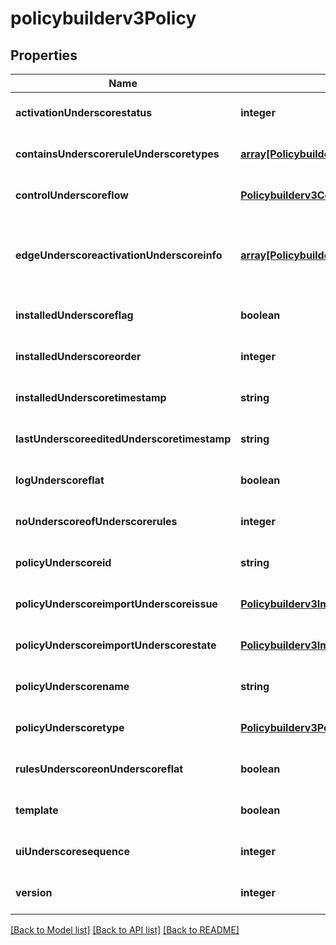 # policybuilderv3Policy

## Properties
Name | Type | Description | Notes
------------ | ------------- | ------------- | -------------
**activationUnderscorestatus** | **integer** |  | [optional] [default to null]
**containsUnderscoreruleUnderscoretypes** | [**array[Policybuilderv3RuleType]**](Policybuilderv3RuleType.md) |  | [optional] [default to null]
**controlUnderscoreflow** | [**Policybuilderv3ControlFlow**](Policybuilderv3ControlFlow.md) |  | [optional] [default to null]
**edgeUnderscoreactivationUnderscoreinfo** | [**array[Policybuilderv3EdgeActivationObject]**](Policybuilderv3EdgeActivationObject.md) | Activation info for the policy on all edges, it is activated on | [optional] [default to null]
**installedUnderscoreflag** | **boolean** |  | [optional] [default to null]
**installedUnderscoreorder** | **integer** |  | [optional] [default to null]
**installedUnderscoretimestamp** | **string** |  | [optional] [default to null]
**lastUnderscoreeditedUnderscoretimestamp** | **string** |  | [optional] [default to null]
**logUnderscoreflat** | **boolean** |  | [optional] [default to null]
**noUnderscoreofUnderscorerules** | **integer** |  | [optional] [default to null]
**policyUnderscoreid** | **string** |  | [optional] [default to null]
**policyUnderscoreimportUnderscoreissue** | [**Policybuilderv3ImportIssue**](Policybuilderv3ImportIssue.md) |  | [optional] [default to null]
**policyUnderscoreimportUnderscorestate** | [**Policybuilderv3ImportState**](Policybuilderv3ImportState.md) |  | [optional] [default to null]
**policyUnderscorename** | **string** |  | [optional] [default to null]
**policyUnderscoretype** | [**Policybuilderv3PolicyType**](Policybuilderv3PolicyType.md) |  | [optional] [default to null]
**rulesUnderscoreonUnderscoreflat** | **boolean** |  | [optional] [default to null]
**template** | **boolean** |  | [optional] [default to null]
**uiUnderscoresequence** | **integer** |  | [optional] [default to null]
**version** | **integer** |  | [optional] [default to null]

[[Back to Model list]](../README.md#documentation-for-models) [[Back to API list]](../README.md#documentation-for-api-endpoints) [[Back to README]](../README.md)


